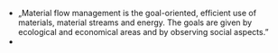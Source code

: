 - „Material flow management is the goal-oriented, efficient use of materials, material streams and energy. The goals are given by ecological and economical areas and by observing social aspects.”
-